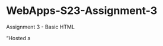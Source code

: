 # WebApps-S23-Assignment-3
Assignment 3 - Basic HTML

<a herf = "https://github.com/44-563-Web-Apps-S23/44563-webapps-assignment-3-Lalith143kl/settings/pages">“Hosted a</a>
